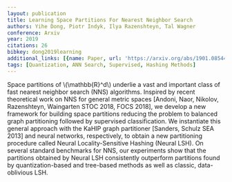 ```yaml
---
layout: publication
title: Learning Space Partitions For Nearest Neighbor Search
authors: Yihe Dong, Piotr Indyk, Ilya Razenshteyn, Tal Wagner
conference: Arxiv
year: 2019
citations: 26
bibkey: dong2019learning
additional_links: [{name: Paper, url: 'https://arxiv.org/abs/1901.08544'}]
tags: [Quantization, ANN Search, Supervised, Hashing Methods]
---
```

Space partitions of \\(\mathbb\{R\}^d\\) underlie a vast and important class of
fast nearest neighbor search (NNS) algorithms. Inspired by recent theoretical
work on NNS for general metric spaces [Andoni, Naor, Nikolov, Razenshteyn,
Waingarten STOC 2018, FOCS 2018], we develop a new framework for building space
partitions reducing the problem to balanced graph partitioning followed by
supervised classification. We instantiate this general approach with the KaHIP
graph partitioner [Sanders, Schulz SEA 2013] and neural networks, respectively,
to obtain a new partitioning procedure called Neural Locality-Sensitive Hashing
(Neural LSH). On several standard benchmarks for NNS, our experiments show that
the partitions obtained by Neural LSH consistently outperform partitions found
by quantization-based and tree-based methods as well as classic, data-oblivious
LSH.